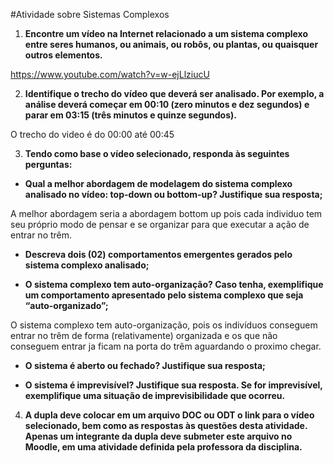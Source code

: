 #Atividade sobre Sistemas Complexos

1. **Encontre um vídeo na Internet relacionado a um sistema complexo entre seres humanos, ou animais, ou robôs, ou plantas, ou quaisquer outros elementos.**

https://www.youtube.com/watch?v=w-ejLlziucU


2. **Identifique o trecho do vídeo que deverá ser analisado. Por exemplo, a análise deverá começar em 00:10 (zero minutos e dez segundos) e parar em 03:15 (três minutos e quinze segundos).**

O trecho do video é do 00:00 até 00:45

3. **Tendo como base o vídeo selecionado, responda às seguintes perguntas:**

* **Qual a melhor abordagem de modelagem do sistema complexo analisado no vídeo: top-down ou bottom-up? Justifique sua resposta;**

A melhor abordagem seria a abordagem bottom up pois cada individuo tem seu próprio modo de pensar e se organizar para que executar a ação de entrar no trêm.

* **Descreva dois (02) comportamentos emergentes gerados pelo sistema complexo analisado;**



* **O sistema complexo tem auto-organização? Caso tenha, exemplifique um comportamento apresentado pelo sistema complexo que seja “auto-organizado”;** 

O sistema complexo tem auto-organização, pois os indivíduos conseguem entrar no trêm de forma (relativamente) organizada e os que não conseguem entrar ja ficam na porta do trêm aguardando o proximo chegar.

* **O sistema é aberto ou fechado? Justifique sua resposta;**

* **O sistema é imprevisível? Justifique sua resposta. Se for imprevisível, exemplifique uma situação de imprevisibilidade que ocorreu.**

4. **A dupla deve colocar em um arquivo DOC ou ODT o link para o vídeo selecionado, bem como as respostas às questões desta atividade. Apenas um integrante da dupla deve submeter este arquivo no Moodle, em uma atividade definida pela professora da disciplina.** 

